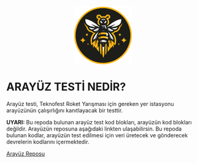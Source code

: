 <p align="center">
  <img src="../../BeeRocketry.png" alt="BeeRocketry Logo" width="150"/>
</p>

# ARAYÜZ TESTİ NEDİR?
Arayüz testi, Teknofest Roket Yarışması için gereken yer istasyonu arayüzünün çalışırlığını kanıtlayacak bir testtir.

**UYARI:** Bu repoda bulunan arayüz test kod blokları, arayüzün kod blokları değildir. Arayüzün reposuna aşağıdaki linkten ulaşabilirsin. Bu repoda bulunan kodlar, arayüzün test edilmesi için veri üretecek ve gönderecek devrelerin kodlarını içermektedir.

[Arayüz Reposu](https://github.com/btnrv/BeeRocketry_RocketGroundStation)
